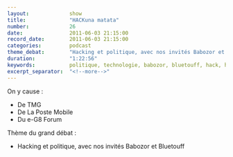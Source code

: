```yaml
---
layout:             show
title:              "HACKuna matata"
number:             26
date:               2011-06-03 21:15:00
record_date:        2011-06-03 21:15:00
categories:         podcast
theme_debat:        "Hacking et politique, avec nos invités Babozor et Bluetouff."
duration:           "1:22:56"
keywords:           politique, technologie, babozor, bluetouff, hack, hacking
excerpt_separator:  "<!--more-->"
---
```



On y cause :

- De TMG
- De La Poste Mobile
- Du e-G8 Forum

Thème du grand débat :

- Hacking et politique, avec nos invités Babozor et Bluetouff
